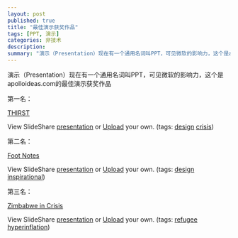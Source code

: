 ```yaml
---
layout: post
published: true
title: "最佳演示获奖作品"
tags: [PPT, 演示]
categories: 非技术    
description: 
summary: "演示（Presentation）现在有一个通用名词叫PPT，可见微软的影响力，这个是apolloideas.com的最佳演示获奖作品 第一名： THIRST View SlideShare presentation or Upload yo"
---
```

演示（Presentation）现在有一个通用名词叫PPT，可见微软的影响力，这个是apolloideas.com的最佳演示获奖作品  
  
第一名：  


[THIRST][]  


View SlideShare [presentation][THIRST] or [Upload][] your own. (tags: [design][] [crisis][])

  
第二名：  
  


[Foot Notes][]  


View SlideShare [presentation][Foot Notes] or [Upload][] your own. (tags: [design][] [inspirational][])

  
  
第三名：  
  


[Zimbabwe in Crisis][]  


View SlideShare [presentation][Zimbabwe in Crisis] or [Upload][] your own. (tags: [refugee][] [hyperinflation][])


[THIRST]: http://www.slideshare.net/jbrenman/thirst?src=embed
[Upload]: http://www.slideshare.net/upload?src=embed
[design]: http://slideshare.net/tag/design
[crisis]: http://slideshare.net/tag/crisis
[Foot Notes]: http://www.slideshare.net/Melanie.K/foot-notes?src=embed
[inspirational]: http://slideshare.net/tag/inspirational
[Zimbabwe in Crisis]: http://www.slideshare.net/DanHrstich/zimbabwe-in-crisis?src=embed
[refugee]: http://slideshare.net/tag/refugee
[hyperinflation]: http://slideshare.net/tag/hyperinflation